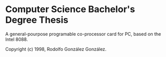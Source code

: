 # Computer Science Bachelor's Degree Thesis

A general-pourpose programable co-processor card for PC, based on the Intel 8088.

Copyright (c) 1998, Rodolfo González González.
